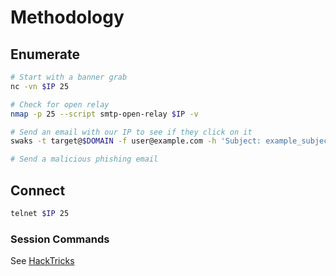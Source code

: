 # Methodology

## Enumerate

```bash
# Start with a banner grab
nc -vn $IP 25

# Check for open relay
nmap -p 25 --script smtp-open-relay $IP -v

# Send an email with our IP to see if they click on it
swaks -t target@$DOMAIN -f user@example.com -h 'Subject: example_subject' --body 'http://OUR_IP' -s $IP --suppress-data

# Send a malicious phishing email

```

## Connect

```bash
telnet $IP 25
```

### Session Commands

See [HackTricks](https://book.hacktricks.xyz/network-services-pentesting/pentesting-smtp/smtp-commands)

